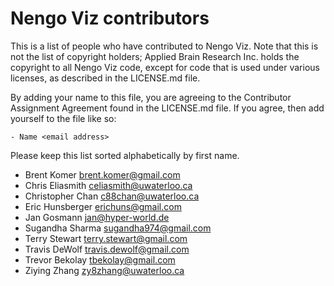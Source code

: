Nengo Viz contributors
======================

This is a list of people who have contributed to Nengo Viz.
Note that this is not the list of copyright holders;
Applied Brain Research Inc. holds the copyright to
all Nengo Viz code, except for code that is used under
various licenses, as described in the LICENSE.md file.

By adding your name to this file, you are agreeing
to the Contributor Assignment Agreement found in
the LICENSE.md file. If you agree, then add yourself
to the file like so:

```
- Name <email address>
```

Please keep this list sorted alphabetically by first name.

- Brent Komer <brent.komer@gmail.com>
- Chris Eliasmith <celiasmith@uwaterloo.ca>
- Christopher Chan <c88chan@uwaterloo.ca>
- Eric Hunsberger <erichuns@gmail.com>
- Jan Gosmann <jan@hyper-world.de>
- Sugandha Sharma <sugandha974@gmail.com>
- Terry Stewart <terry.stewart@gmail.com>
- Travis DeWolf <travis.dewolf@gmail.com>
- Trevor Bekolay <tbekolay@gmail.com>
- Ziying Zhang <zy8zhang@uwaterloo.ca>
